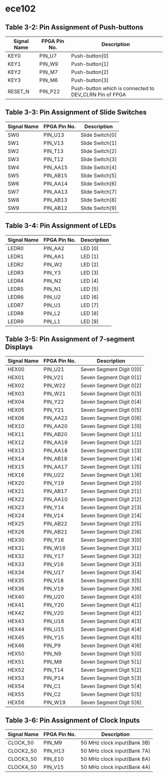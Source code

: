 # ece102

## Table 3-2: Pin Assignment of Push-buttons

| Signal Name | FPGA Pin No. | Description                                      |
|-------------|--------------|--------------------------------------------------|
| KEY0        | PIN_U7       | Push-button[0]                                   |
| KEY1        | PIN_W9       | Push-button[1]                                   |
| KEY2        | PIN_M7       | Push-button[2]                                   |
| KEY3        | PIN_M6       | Push-button[3]                                   |
| RESET_N     | PIN_P22      | Push-button which is connected to DEV_CLRN Pin of FPGA |

## Table 3-3: Pin Assignment of Slide Switches

| Signal Name | FPGA Pin No. | Description     |
|-------------|--------------|-----------------|
| SW0         | PIN_U13      | Slide Switch[0] |
| SW1         | PIN_V13      | Slide Switch[1] |
| SW2         | PIN_T13      | Slide Switch[2] |
| SW3         | PIN_T12      | Slide Switch[3] |
| SW4         | PIN_AA15     | Slide Switch[4] |
| SW5         | PIN_AB15     | Slide Switch[5] |
| SW6         | PIN_AA14     | Slide Switch[6] |
| SW7         | PIN_AA13     | Slide Switch[7] |
| SW8         | PIN_AB13     | Slide Switch[8] |
| SW9         | PIN_AB12     | Slide Switch[9] |

## Table 3-4: Pin Assignment of LEDs

| Signal Name | FPGA Pin No. | Description |
|-------------|--------------|-------------|
| LEDR0       | PIN_AA2      | LED [0]     |
| LEDR1       | PIN_AA1      | LED [1]     |
| LEDR2       | PIN_W2       | LED [2]     |
| LEDR3       | PIN_Y3       | LED [3]     |
| LEDR4       | PIN_N2       | LED [4]     |
| LEDR5       | PIN_N1       | LED [5]     |
| LEDR6       | PIN_U2       | LED [6]     |
| LEDR7       | PIN_U1       | LED [7]     |
| LEDR8       | PIN_L2       | LED [8]     |
| LEDR9       | PIN_L1       | LED [9]     |

## Table 3-5: Pin Assignment of 7-segment Displays

| Signal Name | FPGA Pin No. | Description                   |
|-------------|--------------|-------------------------------|
| HEX00       | PIN_U21      | Seven Segment Digit 0[0]      |
| HEX01       | PIN_V21      | Seven Segment Digit 0[1]      |
| HEX02       | PIN_W22      | Seven Segment Digit 0[2]      |
| HEX03       | PIN_W21      | Seven Segment Digit 0[3]      |
| HEX04       | PIN_Y22      | Seven Segment Digit 0[4]      |
| HEX05       | PIN_Y21      | Seven Segment Digit 0[5]      |
| HEX06       | PIN_AA22     | Seven Segment Digit 0[6]      |
| HEX10       | PIN_AA20     | Seven Segment Digit 1[0]      |
| HEX11       | PIN_AB20     | Seven Segment Digit 1[1]      |
| HEX12       | PIN_AA19     | Seven Segment Digit 1[2]      |
| HEX13       | PIN_AA18     | Seven Segment Digit 1[3]      |
| HEX14       | PIN_AB18     | Seven Segment Digit 1[4]      |
| HEX15       | PIN_AA17     | Seven Segment Digit 1[5]      |
| HEX16       | PIN_U22      | Seven Segment Digit 1[6]      |
| HEX20       | PIN_Y19      | Seven Segment Digit 2[0]      |
| HEX21       | PIN_AB17     | Seven Segment Digit 2[1]      |
| HEX22       | PIN_AA10     | Seven Segment Digit 2[2]      |
| HEX23       | PIN_Y14      | Seven Segment Digit 2[3]      |
| HEX24       | PIN_V14      | Seven Segment Digit 2[4]      |
| HEX25       | PIN_AB22     | Seven Segment Digit 2[5]      |
| HEX26       | PIN_AB21     | Seven Segment Digit 2[6]      |
| HEX30       | PIN_Y16      | Seven Segment Digit 3[0]      |
| HEX31       | PIN_W16      | Seven Segment Digit 3[1]      |
| HEX32       | PIN_Y17      | Seven Segment Digit 3[2]      |
| HEX33       | PIN_V16      | Seven Segment Digit 3[3]      |
| HEX34       | PIN_U17      | Seven Segment Digit 3[4]      |
| HEX35       | PIN_V18      | Seven Segment Digit 3[5]      |
| HEX36       | PIN_V19      | Seven Segment Digit 3[6]      |
| HEX40       | PIN_U20      | Seven Segment Digit 4[0]      |
| HEX41       | PIN_Y20      | Seven Segment Digit 4[1]      |
| HEX42       | PIN_V20      | Seven Segment Digit 4[2]      |
| HEX43       | PIN_U16      | Seven Segment Digit 4[3]      |
| HEX44       | PIN_U15      | Seven Segment Digit 4[4]      |
| HEX45       | PIN_Y15      | Seven Segment Digit 4[5]      |
| HEX46       | PIN_P9       | Seven Segment Digit 4[6]      |
| HEX50       | PIN_N9       | Seven Segment Digit 5[0]      |
| HEX51       | PIN_M8       | Seven Segment Digit 5[1]      |
| HEX52       | PIN_T14      | Seven Segment Digit 5[2]      |
| HEX53       | PIN_P14      | Seven Segment Digit 5[3]      |
| HEX54       | PIN_C1       | Seven Segment Digit 5[4]      |
| HEX55       | PIN_C2       | Seven Segment Digit 5[5]      |
| HEX56       | PIN_W19      | Seven Segment Digit 5[6]      |


## Table 3-6: Pin Assignment of Clock Inputs

| Signal Name | FPGA Pin No. | Description               |
|-------------|--------------|---------------------------|
| CLOCK_50    | PIN_M9       | 50 MHz clock input(Bank 3B)  |
| CLOCK2_50   | PIN_H13      | 50 MHz clock input(Bank 7A)  |
| CLOCK3_50   | PIN_E10      | 50 MHz clock input(Bank 8A)  |
| CLOCK4_50   | PIN_V15      | 50 MHz clock input(Bank 4A)  |

